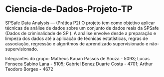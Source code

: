 # Ciencia-de-Dados-Projeto-TP
SPSafe Data Analysis — (Prática P2)
O projeto tem como objetivo aplicar técnicas de análise de dados sobre um conjunto de dados reais da SPSafe (Dados de criminalidade
de SP ). A análise envolve desde a preparação e limpeza dos dados até a aplicação de técnicas estatísticas, regras de associação, regressão e algoritmos de aprendizado supervisionado e não-supervisionado.

Integrantes do grupo:
Matheus Kauan Passos de Souza - 5093;
Lucas Fonseca Sabino Lana - 5105;
Gabriel Benez Duarte Costa - 4701;
Arthur Teodoro Borges - 4672
